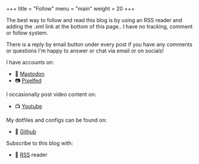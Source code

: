 +++
title = "Follow"
menu = "main"
weight = 20
+++

The best way to follow and read this blog is by using an RSS reader and adding the .xml link at the bottom of this page.. I have no tracking, comment or follow system.

There is a reply by email button under every post if you have any comments or questions I'm happy to answer or chat via email or on socials!

I have accounts on:
- 🐘 [Mastodon](https://mastodon.social/@bledley)
- 📷 [Pixelfed](https://pixelfed.social/bledley)

I occasionally post video content on:
- 📺 [Youtube](https://www.youtube.com/@bledleysworld)

My dotfiles and configs can be found on:
- 🤖 [Github](https://github.com/bleds1)

Subscribe to this blog with:
- 📰 [RSS](/index.xml) reader
